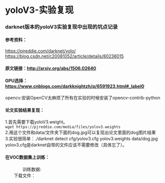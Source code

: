 # yoloV3-实验复现
### darknet版本的yoloV3实验复现中出现的坑点记录
#### 参考资料：
https://pjreddie.com/darknet/yolo/<br />
https://blog.csdn.net/c20081052/article/details/80236015<br />
#### 原文链接：http://arxiv.org/abs/1506.02640 <br />
#### GPU选择：https://www.cnblogs.com/darkknightzh/p/6591923.html#_label0<br />
opencv:安装OpenCV太麻烦了所有在实验的时候安装了opencv-contrib-python<br />
#### 论文实验结果复现：
   1.首先需要下载yoloV3.weight。<br />
   ```wget https://pjreddie.com/media/files/yolov3.weights```<br />
   2.用这个文件和data/文件夹下面的dog.jpg可以复现出论文里面的dog图片结果<br />
   3.实验很简单：./darknet detect cfg/yolov3.cfg yolov3.weights data/dog.jpg<br />
     yolov3.cfg是darknet自带的文件应该不需要修改（具体忘了）。<br />
#### 在VOC数据集上训练：  
&emsp;&emsp;&emsp;&emsp;训练数据:  
&ensp;&ensp;&ensp;&ensp;下载文件：
